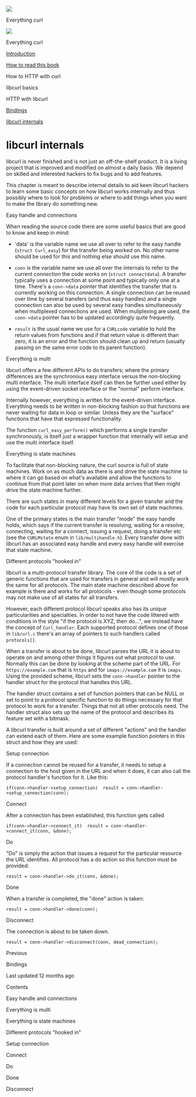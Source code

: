 <a href="index.html" class="link-a079aa82--primary-53a25e66--logoLink-10d08504"></a>

<img src="https://gblobscdn.gitbook.com/orgs%2F-LxuH0qSm4xO9nWfEBlB%2Favatar.png?alt=media" class="image-67b14f24--avatar-1c1d03ec" />

<span class="text-4505230f--UIH400-4e41e82a--textContentFamily-49a318e1--spaceNameText-677c2969">Everything curl</span>

<a href="index.html" class="link-a079aa82--primary-53a25e66--logoLink-10d08504"></a>

<img src="https://gblobscdn.gitbook.com/orgs%2F-LxuH0qSm4xO9nWfEBlB%2Favatar.png?alt=media" class="image-67b14f24--avatar-1c1d03ec" />

<span class="text-4505230f--UIH400-4e41e82a--textContentFamily-49a318e1--spaceNameText-677c2969">Everything curl</span>

<a href="index.html" class="navButton-94f2579c--navButtonClickable-161b88ca"><span class="text-4505230f--UIH300-2063425d--textContentFamily-49a318e1--navButtonLabel-14a4968f">Introduction</span></a>

<a href="how-to-read.html" class="navButton-94f2579c--navButtonClickable-161b88ca"><span class="text-4505230f--UIH300-2063425d--textContentFamily-49a318e1--navButtonLabel-14a4968f">How to read this book</span></a>





<span class="text-4505230f--UIH300-2063425d--textContentFamily-49a318e1--navButtonLabel-14a4968f">How to HTTP with curl</span>

<span class="text-4505230f--UIH300-2063425d--textContentFamily-49a318e1--navButtonLabel-14a4968f">libcurl basics</span>

<span class="text-4505230f--UIH300-2063425d--textContentFamily-49a318e1--navButtonLabel-14a4968f">HTTP with libcurl</span>

<a href="bindings.html" class="navButton-94f2579c--navButtonClickable-161b88ca"><span class="text-4505230f--UIH300-2063425d--textContentFamily-49a318e1--navButtonLabel-14a4968f">Bindings</span></a>

<a href="internals.html" class="navButton-94f2579c--navButtonClickable-161b88ca--navButtonOpened-6a88552e"><span class="text-4505230f--UIH300-2063425d--textContentFamily-49a318e1--navButtonLabel-14a4968f">libcurl internals</span></a>

<a href="bookindex.html" class="navButton-94f2579c--navButtonClickable-161b88ca"><span class="text-4505230f--UIH300-2063425d--textContentFamily-49a318e1--navButtonLabel-14a4968f"></span></a>





# <span class="text-4505230f--DisplayH900-bfb998fa--textContentFamily-49a318e1">libcurl internals</span>

<span class="text-4505230f--UIH300-2063425d--textUIFamily-5ebd8e40--text-8ee2c8b2"></span>

<span class="text-4505230f--UIH300-2063425d--textUIFamily-5ebd8e40--text-8ee2c8b2"></span>

<span class="text-4505230f--TextH400-3033861f--textContentFamily-49a318e1"><span data-key="5d7648b26eb74c9880b588ebc9708a93"><span data-offset-key="5d7648b26eb74c9880b588ebc9708a93:0">libcurl is never finished and is not just an off-the-shelf product. It is a living project that is improved and modified on almost a daily basis. We depend on skilled and interested hackers to fix bugs and to add features.</span></span></span>

<span class="text-4505230f--TextH400-3033861f--textContentFamily-49a318e1"><span data-key="f635209a571a424aa0722d0f1a8c0453"><span data-offset-key="f635209a571a424aa0722d0f1a8c0453:0">This chapter is meant to describe internal details to aid keen libcurl hackers to learn some basic concepts on how libcurl works internally and thus possibly where to look for problems or where to add things when you want to make the library do something new.</span></span></span>

<span class="text-4505230f--HeadingH700-04e1a2a3--textContentFamily-49a318e1"><span data-key="0f97d8a29dba4ab8aede5702ca8c50f5"><span data-offset-key="0f97d8a29dba4ab8aede5702ca8c50f5:0">Easy handle and connections</span></span></span>

<span class="text-4505230f--TextH400-3033861f--textContentFamily-49a318e1"><span data-key="33ec46a77d4641b0bd6ec112423f758f"><span data-offset-key="33ec46a77d4641b0bd6ec112423f758f:0">When reading the source code there are some useful basics that are good to know and keep in mind:</span></span></span>

- <span class="text-4505230f--TextH400-3033861f--textContentFamily-49a318e1"><span data-key="5dfd32f3986b4d3ebcab44b39d43d801"><span data-offset-key="5dfd32f3986b4d3ebcab44b39d43d801:0">'data' is the variable name we use all over to refer to the easy handle (</span><span data-offset-key="5dfd32f3986b4d3ebcab44b39d43d801:1">`struct Curl_easy`</span><span data-offset-key="5dfd32f3986b4d3ebcab44b39d43d801:2">) for the transfer being worked on. No other name should be used for this and nothing else should use this name.</span></span></span>

- <span class="text-4505230f--TextH400-3033861f--textContentFamily-49a318e1"><span data-key="c872ce9980b14fefb1260e79591fb1c5"><span data-offset-key="c872ce9980b14fefb1260e79591fb1c5:0">`conn`</span><span data-offset-key="c872ce9980b14fefb1260e79591fb1c5:1"> is the variable name we use all over the internals to refer to the current </span><span data-offset-key="c872ce9980b14fefb1260e79591fb1c5:2">_connection_</span><span data-offset-key="c872ce9980b14fefb1260e79591fb1c5:3"> the code works on (</span><span data-offset-key="c872ce9980b14fefb1260e79591fb1c5:4">`struct connectdata`</span><span data-offset-key="c872ce9980b14fefb1260e79591fb1c5:5">). A transfer typically uses a connection at some point and typically only one at a time. There's a </span><span data-offset-key="c872ce9980b14fefb1260e79591fb1c5:6">`conn->data`</span><span data-offset-key="c872ce9980b14fefb1260e79591fb1c5:7"> pointer that identifies the transfer that is currently working on this connection. A single connection can be reused over time by several transfers (and thus easy handles) and a single connection can also be used by several easy handles simultaneously when multiplexed connections are used. When muliplexing are used, the </span><span data-offset-key="c872ce9980b14fefb1260e79591fb1c5:8">`conn->data`</span><span data-offset-key="c872ce9980b14fefb1260e79591fb1c5:9"> pointer has to be updated accordingly quite frequently.</span></span></span>

- <span class="text-4505230f--TextH400-3033861f--textContentFamily-49a318e1"><span data-key="e37a3acff8f24a13ab90cbd49786a34d"><span data-offset-key="e37a3acff8f24a13ab90cbd49786a34d:0">`result`</span><span data-offset-key="e37a3acff8f24a13ab90cbd49786a34d:1"> is the usual name we use for a </span><span data-offset-key="e37a3acff8f24a13ab90cbd49786a34d:2">`CURLcode`</span><span data-offset-key="e37a3acff8f24a13ab90cbd49786a34d:3"> variable to hold the return values from functions and if that return value is different than zero, it is an error and the function should clean up and return (usually passing on the same error code to its parent function).</span></span></span>

<span class="text-4505230f--HeadingH700-04e1a2a3--textContentFamily-49a318e1"><span data-key="101ce646be2e417294b703a023d3b643"><span data-offset-key="101ce646be2e417294b703a023d3b643:0">Everything is multi</span></span></span>

<span class="text-4505230f--TextH400-3033861f--textContentFamily-49a318e1"><span data-key="87d3964c0b1c4f6a8154fc2418951efc"><span data-offset-key="87d3964c0b1c4f6a8154fc2418951efc:0">libcurl offers a few different APIs to do transfers; where the primary differences are the synchronous easy interface versus the non-blocking multi interface. The multi interface itself can then be further used either by using the event-driven socket interface or the "normal" perform interface.</span></span></span>

<span class="text-4505230f--TextH400-3033861f--textContentFamily-49a318e1"><span data-key="fded7d27c50c43e2a2e3f1301a27ca28"><span data-offset-key="fded7d27c50c43e2a2e3f1301a27ca28:0">Internally however, everything is written for the event-driven interface. Everything needs to be written in non-blocking fashion so that functions are never waiting for data in loop or similar. Unless they are the "surface" functions that have that expressed functionality.</span></span></span>

<span class="text-4505230f--TextH400-3033861f--textContentFamily-49a318e1"><span data-key="27a3664acba44f02933a006350122a17"><span data-offset-key="27a3664acba44f02933a006350122a17:0">The function </span><span data-offset-key="27a3664acba44f02933a006350122a17:1">`curl_easy_perform()`</span><span data-offset-key="27a3664acba44f02933a006350122a17:2"> which performs a single transfer synchronously, is itself just a wrapper function that internally will setup and use the multi interface itself.</span></span></span>

<span class="text-4505230f--HeadingH700-04e1a2a3--textContentFamily-49a318e1"><span data-key="7251f9d125b04ab781766e8c11dca669"><span data-offset-key="7251f9d125b04ab781766e8c11dca669:0">Everything is state machines</span></span></span>

<span class="text-4505230f--TextH400-3033861f--textContentFamily-49a318e1"><span data-key="8a845572b2d8403b8a525866ee698838"><span data-offset-key="8a845572b2d8403b8a525866ee698838:0">To facilitate that non-blocking nature, the curl source is full of state machines. Work on as much data as there is and drive the state machine to where it can go based on what's available and allow the functions to continue from that point later on when more data arrives that then might drive the state machine further.</span></span></span>

<span class="text-4505230f--TextH400-3033861f--textContentFamily-49a318e1"><span data-key="41fb413d914d4f55aeb0937e2af942f4"><span data-offset-key="41fb413d914d4f55aeb0937e2af942f4:0">There are such states in many different levels for a given transfer and the code for each particular protocol may have its own set of state machines.</span></span></span>

<span class="text-4505230f--TextH400-3033861f--textContentFamily-49a318e1"><span data-key="9df38b90c6c948009a3529938209504e"><span data-offset-key="9df38b90c6c948009a3529938209504e:0">One of the primary states is the main transfer "mode" the easy handle holds, which says if the current transfer is resolving, waiting for a resolve, connecting, waiting for a connect, issuing a request, doing a transfer etc (see the </span><span data-offset-key="9df38b90c6c948009a3529938209504e:1">`CURLMstate`</span><span data-offset-key="9df38b90c6c948009a3529938209504e:2"> enum in </span><span data-offset-key="9df38b90c6c948009a3529938209504e:3">`lib/multihandle.h`</span><span data-offset-key="9df38b90c6c948009a3529938209504e:4">). Every transfer done with libcurl has an associated easy handle and every easy handle will exercise that state machine.</span></span></span>

<span class="text-4505230f--HeadingH700-04e1a2a3--textContentFamily-49a318e1"><span data-key="8d3931966c15413aaaefad52edb6b3a7"><span data-offset-key="8d3931966c15413aaaefad52edb6b3a7:0">Different protocols "hooked in"</span></span></span>

<span class="text-4505230f--TextH400-3033861f--textContentFamily-49a318e1"><span data-key="df454ae5c42d42c18d9b5ac4204ac33e"><span data-offset-key="df454ae5c42d42c18d9b5ac4204ac33e:0">libcurl is a multi-protocol transfer library. The core of the code is a set of generic functions that are used for transfers in general and will mostly work the same for all protocols. The main state machine described above for example is there and works for all protocols - even though some protocols may not make use of all states for all transfers.</span></span></span>

<span class="text-4505230f--TextH400-3033861f--textContentFamily-49a318e1"><span data-key="e84bbbbccca341a982fa6858bab43a9a"><span data-offset-key="e84bbbbccca341a982fa6858bab43a9a:0">However, each different protocol libcurl speaks also has its unique particularities and specialties. In order to not have the code littered with conditions in the style "if the protocol is XYZ, then do...", we instead have the concept of </span><span data-offset-key="e84bbbbccca341a982fa6858bab43a9a:1">`Curl_handler`</span><span data-offset-key="e84bbbbccca341a982fa6858bab43a9a:2">. Each supported protocol defines one of those in </span><span data-offset-key="e84bbbbccca341a982fa6858bab43a9a:3">`lib/url.c`</span><span data-offset-key="e84bbbbccca341a982fa6858bab43a9a:4"> there's an array of pointers to such handlers called </span><span data-offset-key="e84bbbbccca341a982fa6858bab43a9a:5">`protocols[]`</span><span data-offset-key="e84bbbbccca341a982fa6858bab43a9a:6">.</span></span></span>

<span class="text-4505230f--TextH400-3033861f--textContentFamily-49a318e1"><span data-key="fd8ced848563491497542cf50b26f016"><span data-offset-key="fd8ced848563491497542cf50b26f016:0">When a transfer is about to be done, libcurl parses the URL it is about to operate on and among other things it figures out what protocol to use. Normally this can be done by looking at the scheme part of the URL. For </span><span data-offset-key="fd8ced848563491497542cf50b26f016:1">`https://example.com`</span><span data-offset-key="fd8ced848563491497542cf50b26f016:2"> that is </span><span data-offset-key="fd8ced848563491497542cf50b26f016:3">`https`</span><span data-offset-key="fd8ced848563491497542cf50b26f016:4"> and for </span><span data-offset-key="fd8ced848563491497542cf50b26f016:5">`imaps://example.com`</span><span data-offset-key="fd8ced848563491497542cf50b26f016:6"> it is </span><span data-offset-key="fd8ced848563491497542cf50b26f016:7">`imaps`</span><span data-offset-key="fd8ced848563491497542cf50b26f016:8">. Using the provided scheme, libcurl sets the </span><span data-offset-key="fd8ced848563491497542cf50b26f016:9">`conn->handler`</span><span data-offset-key="fd8ced848563491497542cf50b26f016:10"> pointer to the handler struct for the protocol that handles this URL.</span></span></span>

<span class="text-4505230f--TextH400-3033861f--textContentFamily-49a318e1"><span data-key="cc8d0ee8a8ff43509e7e6701bb0f978f"><span data-offset-key="cc8d0ee8a8ff43509e7e6701bb0f978f:0">The handler struct contains a set of function pointers that can be NULL or set to point to a protocol specific function to do things necessary for that protocol to work for a transfer. Things that not all other protocols need. The handler struct also sets up the name of the protocol and describes its feature set with a bitmask.</span></span></span>

<span class="text-4505230f--TextH400-3033861f--textContentFamily-49a318e1"><span data-key="2ca08a4e54ce42ea8bbbf8890f5a313f"><span data-offset-key="2ca08a4e54ce42ea8bbbf8890f5a313f:0">A libcurl transfer is built around a set of different "actions" and the handler can extend each of them. Here are some example function pointers in this struct and how they are used:</span></span></span>

<span class="text-4505230f--HeadingH600-23f228db--textContentFamily-49a318e1"><span data-key="c7cccaa6a2ea483ea8bb108d88e7c884"><span data-offset-key="c7cccaa6a2ea483ea8bb108d88e7c884:0">Setup connection</span></span></span>

<span class="text-4505230f--TextH400-3033861f--textContentFamily-49a318e1"><span data-key="4b8157a7d82f4d7ba524830b44a33596"><span data-offset-key="4b8157a7d82f4d7ba524830b44a33596:0">If a connection cannot be reused for a transfer, it needs to setup a connection to the host given in the URL and when it does, it can also call the protocol handler's function for it. Like this:</span></span></span>

    if(conn->handler->setup_connection)  result = conn->handler->setup_connection(conn);

<span class="text-4505230f--HeadingH600-23f228db--textContentFamily-49a318e1"><span data-key="449cd99fb04149feb66d775e51d2f599"><span data-offset-key="449cd99fb04149feb66d775e51d2f599:0">Connect</span></span></span>

<span class="text-4505230f--TextH400-3033861f--textContentFamily-49a318e1"><span data-key="61d47c3563664eeda6c8e1f4fdd3ad1f"><span data-offset-key="61d47c3563664eeda6c8e1f4fdd3ad1f:0">After a connection has been established, this function gets called</span></span></span>

    if(conn->handler->connect_it)  result = conn->handler->connect_it(conn, &done);

<span class="text-4505230f--HeadingH600-23f228db--textContentFamily-49a318e1"><span data-key="5459c6a0983f483790daafe82555eb8b"><span data-offset-key="5459c6a0983f483790daafe82555eb8b:0">Do</span></span></span>

<span class="text-4505230f--TextH400-3033861f--textContentFamily-49a318e1"><span data-key="13641f30a3d24a3487d7587f0a513923"><span data-offset-key="13641f30a3d24a3487d7587f0a513923:0">"Do" is simply the action that issues a request for the particular resource the URL identifies. All protocol has a do action so this function must be provided:</span></span></span>

    result = conn->handler->do_it(conn, &done);

<span class="text-4505230f--HeadingH600-23f228db--textContentFamily-49a318e1"><span data-key="7f404d8d68364e85ba7474bda491381a"><span data-offset-key="7f404d8d68364e85ba7474bda491381a:0">Done</span></span></span>

<span class="text-4505230f--TextH400-3033861f--textContentFamily-49a318e1"><span data-key="9c4bb81afe404d098d417c5781fc7e2f"><span data-offset-key="9c4bb81afe404d098d417c5781fc7e2f:0">When a transfer is completed, the "done" action is taken:</span></span></span>

    result = conn->handler->done(conn);

<span class="text-4505230f--HeadingH600-23f228db--textContentFamily-49a318e1"><span data-key="f941ade7879c475aaaf4b0fe3ee83c18"><span data-offset-key="f941ade7879c475aaaf4b0fe3ee83c18:0">Disconnect</span></span></span>

<span class="text-4505230f--TextH400-3033861f--textContentFamily-49a318e1"><span data-key="b13ae5950a9f4608896677cb4b8a39ab"><span data-offset-key="b13ae5950a9f4608896677cb4b8a39ab:0">The connection is about to be taken down.</span></span></span>

    result = conn->handler->disconnect(conn, dead_connection);

<a href="bindings.html" class="reset-3c756112--card-6570f064--whiteCard-fff091a4--cardPrevious-56a5e674"></a>

<span class="text-4505230f--TextH200-a3425406--textContentFamily-49a318e1">Previous</span>

<span class="text-4505230f--UIH400-4e41e82a--textContentFamily-49a318e1">Bindings</span>

<a href="bookindex.html" class="reset-3c756112--card-6570f064--whiteCard-fff091a4--cardNext-19241c42"></a>


<span class="text-4505230f--UIH400-4e41e82a--textContentFamily-49a318e1"></span>



<span class="text-4505230f--TextH200-a3425406--textContentFamily-49a318e1">Last updated 12 months ago</span>



<span class="text-4505230f--InfoH100-1e92e1d1--textContentFamily-49a318e1">Contents</span>

<a href="internals.html#easy-handle-and-connections" class="reset-3c756112--menuItem-aa02f6ec--menuItemLight-757d5235--menuItemInline-173bdf97--pageTocItem-f4427024"></a>

<span class="text-4505230f--UIH300-2063425d--textContentFamily-49a318e1"><span class="text-4505230f--UIH200-50ead35f--textContentFamily-49a318e1">Easy handle and connections</span></span>

<a href="internals.html#everything-is-multi" class="reset-3c756112--menuItem-aa02f6ec--menuItemLight-757d5235--menuItemInline-173bdf97--pageTocItem-f4427024"></a>

<span class="text-4505230f--UIH300-2063425d--textContentFamily-49a318e1"><span class="text-4505230f--UIH200-50ead35f--textContentFamily-49a318e1">Everything is multi</span></span>

<a href="internals.html#everything-is-state-machines" class="reset-3c756112--menuItem-aa02f6ec--menuItemLight-757d5235--menuItemInline-173bdf97--pageTocItem-f4427024"></a>

<span class="text-4505230f--UIH300-2063425d--textContentFamily-49a318e1"><span class="text-4505230f--UIH200-50ead35f--textContentFamily-49a318e1">Everything is state machines</span></span>

<a href="internals.html#different-protocols-hooked-in" class="reset-3c756112--menuItem-aa02f6ec--menuItemLight-757d5235--menuItemInline-173bdf97--pageTocItem-f4427024"></a>

<span class="text-4505230f--UIH300-2063425d--textContentFamily-49a318e1"><span class="text-4505230f--UIH200-50ead35f--textContentFamily-49a318e1">Different protocols "hooked in"</span></span>

<a href="internals.html#setup-connection" class="reset-3c756112--menuItem-aa02f6ec--menuItemLight-757d5235--menuItemInline-173bdf97--pageTocItem-f4427024"></a>

<span class="text-4505230f--UIH300-2063425d--textContentFamily-49a318e1"><span class="text-4505230f--UIH200-50ead35f--textContentFamily-49a318e1--pageTocLinkH2-2294976c">Setup connection</span></span>

<a href="internals.html#connect" class="reset-3c756112--menuItem-aa02f6ec--menuItemLight-757d5235--menuItemInline-173bdf97--pageTocItem-f4427024"></a>

<span class="text-4505230f--UIH300-2063425d--textContentFamily-49a318e1"><span class="text-4505230f--UIH200-50ead35f--textContentFamily-49a318e1--pageTocLinkH2-2294976c">Connect</span></span>

<a href="internals.html#do" class="reset-3c756112--menuItem-aa02f6ec--menuItemLight-757d5235--menuItemInline-173bdf97--pageTocItem-f4427024"></a>

<span class="text-4505230f--UIH300-2063425d--textContentFamily-49a318e1"><span class="text-4505230f--UIH200-50ead35f--textContentFamily-49a318e1--pageTocLinkH2-2294976c">Do</span></span>

<a href="internals.html#done" class="reset-3c756112--menuItem-aa02f6ec--menuItemLight-757d5235--menuItemInline-173bdf97--pageTocItem-f4427024"></a>

<span class="text-4505230f--UIH300-2063425d--textContentFamily-49a318e1"><span class="text-4505230f--UIH200-50ead35f--textContentFamily-49a318e1--pageTocLinkH2-2294976c">Done</span></span>

<a href="internals.html#disconnect" class="reset-3c756112--menuItem-aa02f6ec--menuItemLight-757d5235--menuItemInline-173bdf97--pageTocItem-f4427024"></a>

<span class="text-4505230f--UIH300-2063425d--textContentFamily-49a318e1"><span class="text-4505230f--UIH200-50ead35f--textContentFamily-49a318e1--pageTocLinkH2-2294976c">Disconnect</span></span>
